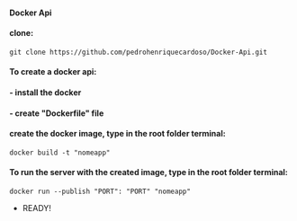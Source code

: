 #### Docker Api

#### clone: 

```
git clone https://github.com/pedrohenriquecardoso/Docker-Api.git

```

#### To create a docker api:

#### - install the docker

####  - create "Dockerfile" file

####  create the docker image, type in the root folder terminal:

```
docker build -t "nomeapp"

```

#### To run the server with the created image, type in the root folder terminal:

```
docker run --publish "PORT": "PORT" "nomeapp"

```

- READY!

